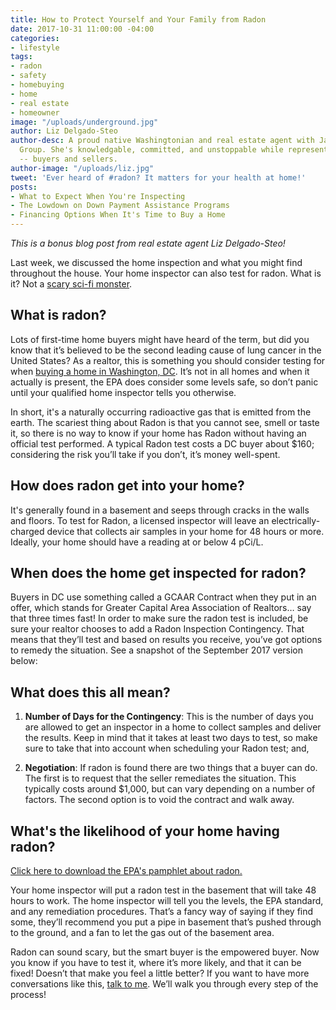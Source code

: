 ```yaml
---
title: How to Protect Yourself and Your Family from Radon
date: 2017-10-31 11:00:00 -04:00
categories:
- lifestyle
tags:
- radon
- safety
- homebuying
- home
- real estate
- homeowner
image: "/uploads/underground.jpg"
author: Liz Delgado-Steo
author-desc: A proud native Washingtonian and real estate agent with Jason Martin
  Group. She's knowledgable, committed, and unstoppable while representing her clients
  -- buyers and sellers.
author-image: "/uploads/liz.jpg"
tweet: 'Ever heard of #radon? It matters for your health at home!'
posts:
- What to Expect When You're Inspecting
- The Lowdown on Down Payment Assistance Programs
- Financing Options When It's Time to Buy a Home
---
```


*This is a bonus blog post from real estate agent Liz Delgado-Steo!*

Last week, we discussed the home inspection and what you might find throughout the house. Your home inspector can also test for radon. What is it? Not a [scary sci-fi monster](https://www.youtube.com/watch?v=WaATlgyHbxc).

## What is radon?

Lots of first-time home buyers might have heard of the term, but did you know that it’s believed to be the second leading cause of lung cancer in the United States? As a realtor, this is something you should consider testing for when [buying a home in Washington, DC](http://jasonmartingroup.com/about). It’s not in all homes and when it actually is present, the EPA does consider some levels safe, so don’t panic until your qualified home inspector tells you otherwise.

In short, it's a naturally occurring radioactive gas that is emitted from the earth. The scariest thing about Radon is that you cannot see, smell or taste it, so there is no way to know if your home has Radon without having an official test performed. A typical Radon test costs a DC buyer about $160; considering the risk you’ll take if you don’t, it’s money well-spent.

## How does radon get into your home? 

It's generally found in a basement and seeps through cracks in the walls and floors. To test for Radon, a licensed inspector will leave an electrically-charged device that collects air samples in your home for 48 hours or more. Ideally, your home should have a reading at or below 4 pCi/L.

## When does the home get inspected for radon? 

Buyers in DC use something called a GCAAR Contract when they put in an offer, which stands for Greater Capital Area Association of Realtors… say that three times fast! In order to make sure the radon test is included, be sure your realtor chooses to add a Radon Inspection Contingency. That means that they’ll test and based on results you receive, you’ve got options to remedy the situation. See a snapshot of the September 2017 version below:

## What does this all mean?

1. **Number of Days for the Contingency**: This is the number of days you are allowed to get an inspector in a home to collect samples and deliver the results. Keep in mind that it takes at least two days to test, so make sure to take that into account when scheduling your Radon test; and,

2. **Negotiation**: If radon is found there are two things that a buyer can do. The first is to request that the seller remediates the situation. This typically costs around $1,000, but can vary depending on a number of factors. The second option is to void the contract and walk away.

## What's the likelihood of your home having radon?

[Click here to download the EPA's pamphlet about radon.](https://drive.google.com/file/d/0B_wrShoA7W5MTWcyNHZYbWViOUE/view?usp=sharing)

Your home inspector will put a radon test in the basement that will take 48 hours to work. The home inspector will tell you the levels, the EPA standard, and any remediation procedures. That’s a fancy way of saying if they find some, they’ll recommend you put a pipe in basement that’s pushed through to the ground, and a fan to let the gas out of the basement area.

Radon can sound scary, but the smart buyer is the empowered buyer. Now you know if you have to test it, where it’s more likely, and that it can be fixed! Doesn’t that make you feel a little better? If you want to have more conversations like this, [talk to me](mailto:liz@jasonmartingroup.com?subject=Liz%20--%20We%20Want%20to%20Learn!). We’ll walk you through every step of the process!